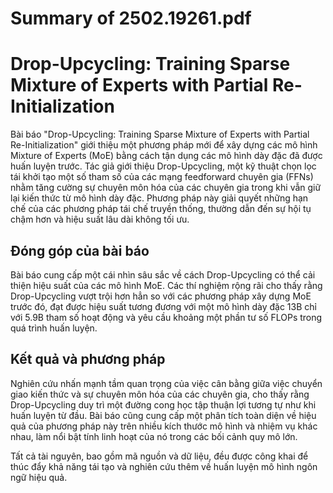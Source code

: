 # Summary of 2502.19261.pdf

# Drop-Upcycling: Training Sparse Mixture of Experts with Partial Re-Initialization

Bài báo "Drop-Upcycling: Training Sparse Mixture of Experts with Partial Re-Initialization" giới thiệu một phương pháp mới để xây dựng các mô hình Mixture of Experts (MoE) bằng cách tận dụng các mô hình dày đặc đã được huấn luyện trước. Tác giả giới thiệu Drop-Upcycling, một kỹ thuật chọn lọc tái khởi tạo một số tham số của các mạng feedforward chuyên gia (FFNs) nhằm tăng cường sự chuyên môn hóa của các chuyên gia trong khi vẫn giữ lại kiến thức từ mô hình dày đặc. Phương pháp này giải quyết những hạn chế của các phương pháp tái chế truyền thống, thường dẫn đến sự hội tụ chậm hơn và hiệu suất lâu dài không tối ưu.

## Đóng góp của bài báo

Bài báo cung cấp một cái nhìn sâu sắc về cách Drop-Upcycling có thể cải thiện hiệu suất của các mô hình MoE. Các thí nghiệm rộng rãi cho thấy rằng Drop-Upcycling vượt trội hơn hẳn so với các phương pháp xây dựng MoE trước đó, đạt được hiệu suất tương đương với một mô hình dày đặc 13B chỉ với 5.9B tham số hoạt động và yêu cầu khoảng một phần tư số FLOPs trong quá trình huấn luyện.

## Kết quả và phương pháp

Nghiên cứu nhấn mạnh tầm quan trọng của việc cân bằng giữa việc chuyển giao kiến thức và sự chuyên môn hóa của các chuyên gia, cho thấy rằng Drop-Upcycling duy trì một đường cong học tập thuận lợi tương tự như khi huấn luyện từ đầu. Bài báo cũng cung cấp một phân tích toàn diện về hiệu quả của phương pháp này trên nhiều kích thước mô hình và nhiệm vụ khác nhau, làm nổi bật tính linh hoạt của nó trong các bối cảnh quy mô lớn.

Tất cả tài nguyên, bao gồm mã nguồn và dữ liệu, đều được công khai để thúc đẩy khả năng tái tạo và nghiên cứu thêm về huấn luyện mô hình ngôn ngữ hiệu quả.
